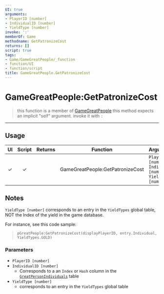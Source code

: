 ```yaml
---
UI: true
arguments:
- PlayerID [number]
- IndividualID [number]
- YieldType [number]
invoke: ':'
memberOf: Game
methodname: GetPatronizeCost
returns: []
script: true
tags:
- Game/GameGreatPeople/_function
- function/UI
- function/script
title: GameGreatPeople.GetPatronizeCost
---
```

# GameGreatPeople:GetPatronizeCost
> this function is a member of [GameGreatPeople](civ-6/lua/GameGreatPeople.md)
> this method expects an implicit "self" argument. invoke it with `:`
-----
## Usage
|  UI | Script | Returns | Function | Arguments |
|:---:|:------:|-------:|:--------:|:---------|
|✓|✓||GameGreatPeople:GetPatronizeCost|`PlayerID [number]`<br>`IndividualID [number]`<br>`YieldType [number]`|

## Notes
  
`YieldType [number]` corresponds to an entry in the `YieldTypes` global table, NOT the Index of the yield in the game database.

For instance, see this code sample:

> `pGreatPeople:GetPatronizeCost(displayPlayerID, entry.Individual, YieldTypes.GOLD)`

### Parameters
- `PlayerID [number]`
- `IndividualID [number]`
	- Corresponds to a an `Index` or `Hash` column in the [`GreatPersonIndividuals`](civ-6/database/GreatPersonIndividuals.md) table
- `YieldType [number]`
	- corresponds to an entry in the `YieldTypes` global table